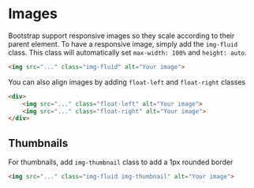 # Images

Bootstrap support responsive images so they scale according to their parent element. To have a responsive image, simply add the `img-fluid` class. This class will automatically set `max-width: 100%` and `height: auto`.

```html
<img src="..." class="img-fluid" alt="Your image">
```

You can also align images by adding `float-left`  and `float-right` classes

```html
<div>
    <img src="..." class="float-left" alt="Your image">
    <img src="..." class="float-right" alt="Your image">
</div>
```

## Thumbnails

For thumbnails, add `img-thumbnail` class to add a 1px rounded border

```html
<img src="..." class="img-fluid img-thumbnail" alt="Your image">
```